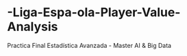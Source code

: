 # -Liga-Espa-ola-Player-Value-Analysis
Practica Final Estadística Avanzada  - Master AI &amp; Big Data
